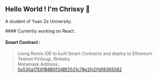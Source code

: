## Hello World ! I'm Chrissy 👋
<!-- <h1 align="left">Hi there👋 I'm Chrissy !!</h1> -->
<!-- <h4 align="left">A student of Yuan Ze University.</h4> -->

<p>A student of Yuan Ze University.</p>
#### Currently working on React.

<!-- Recently interested on DApps. -->
#### Smart Contract : <br>
> Using Remix IDE to built Smart Contracts and deploy to Ethereum Testnet Kintsugi, Rinkeby.<br>
> Metamask Address: [0x530a17E61B8B0f34Bf2521c78e2fcD1df8365582](https://rinkeby.etherscan.io/address/0x530a17e61b8b0f34bf2521c78e2fcd1df8365582)<br>



<!-- (https://explorer.kintsugi.themerge.dev/address/0x530a17E61B8B0f34Bf2521c78e2fcD1df8365582/transactions)<br> -->
<!--

- 🔭 I’m currently working on ...
- 🌱 I’m currently learning ...
- 👯 I’m looking to collaborate on ...
- 🤔 I’m looking for help with ...
- 💬 Ask me about ...
- 📫 How to reach me: ...
- 😄 Pronouns: ...
- ⚡ Fun fact: ...
-->

